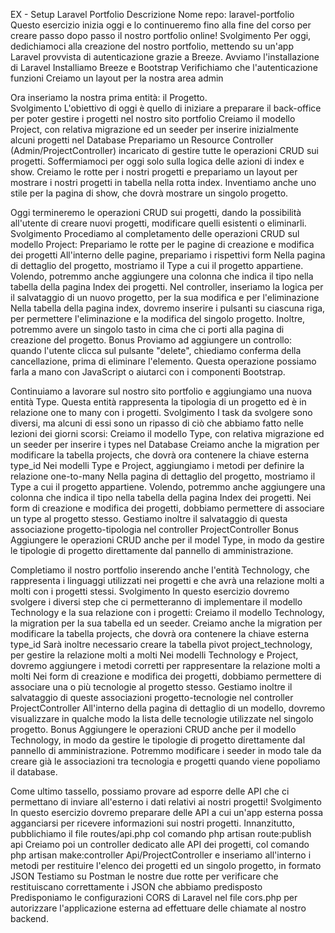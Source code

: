EX - Setup Laravel Portfolio
Descrizione
Nome repo: laravel-portfolio
Questo esercizio inizia oggi e lo continueremo fino alla fine del corso per creare passo dopo passo il nostro portfolio online!
Svolgimento
Per oggi, dedichiamoci alla creazione del nostro portfolio, mettendo su un'app Laravel provvista di autenticazione grazie a Breeze.
Avviamo l'installazione di Laravel
Installiamo Breeze e Bootstrap
Verifichiamo che l'autenticazione funzioni
Creiamo un layout per la nostra area admin


Ora inseriamo la nostra prima entità: il Progetto.  
Svolgimento
L'obiettivo di oggi è quello di iniziare a preparare il back-office per poter gestire i progetti nel nostro sito portfolio
Creiamo il modello Project, con relativa migrazione ed un seeder per inserire inizialmente alcuni progetti nel Database
Prepariamo un Resource Controller (Admin/ProjectController) incaricato di gestire tutte le operazioni CRUD sui progetti. 
Soffermiamoci per oggi solo sulla logica delle azioni di index e show. 
Creiamo le rotte per i nostri progetti e prepariamo un layout per mostrare i nostri progetti in tabella nella rotta index. Inventiamo anche uno stile per la pagina di show, che dovrà mostrare un singolo progetto. 


Oggi termineremo le operazioni CRUD sui progetti, dando la possibilità all'utente di creare nuovi progetti, modificare quelli esistenti o eliminarli.
Svolgimento
Procediamo al completamento delle operazioni CRUD sul modello Project:
Prepariamo le rotte per le pagine di creazione e modifica dei progetti
All'interno delle pagine, prepariamo i rispettivi form
Nella pagina di dettaglio del progetto, mostriamo il Type a cui il progetto appartiene. Volendo, potremmo anche aggiungere una colonna che indica il tipo nella tabella della pagina Index dei progetti.
Nel controller, inseriamo la logica per il salvataggio di un nuovo progetto, per la sua modifica e per l'eliminazione
Nella tabella della pagina index, dovremo inserire i pulsanti su ciascuna riga, per permettere l'eliminazione e la modifica del singolo progetto. Inoltre, potremmo avere un singolo tasto in cima che ci porti alla pagina di creazione del progetto.
Bonus
Proviamo ad aggiungere un controllo: quando l'utente clicca sul pulsante "delete", chiediamo conferma della cancellazione, prima di eliminare l'elemento. Questa operazione possiamo farla a mano con JavaScript o aiutarci con i componenti Bootstrap.


Continuiamo a lavorare sul nostro sito portfolio e aggiungiamo una nuova entità Type. Questa entità rappresenta la tipologia di un progetto ed è in relazione one to many con i progetti.
Svolgimento
I task da svolgere sono diversi, ma alcuni di essi sono un ripasso di ciò che abbiamo fatto nelle lezioni dei giorni scorsi: 
Creiamo il modello Type, con relativa migrazione ed un seeder per inserire i types nel Database
Creiamo anche la migration per modificare la tabella projects, che dovrà ora contenere la chiave esterna type_id
Nei modelli Type e Project, aggiungiamo i metodi per definire la relazione one-to-many
Nella pagina di dettaglio del progetto, mostriamo il Type a cui il progetto appartiene. Volendo, potremmo anche aggiungere una colonna che indica il tipo nella tabella della pagina Index dei progetti.
Nei form di creazione e modifica dei progetti, dobbiamo permettere di associare un type al progetto stesso. Gestiamo inoltre il salvataggio di questa associazione progetto-tipologia nel controller ProjectController
Bonus
Aggiungere le operazioni CRUD anche per il model Type, in modo da gestire le tipologie di progetto direttamente dal pannello di amministrazione.

Completiamo il nostro portfolio inserendo anche l'entità Technology, che rappresenta i linguaggi utilizzati nei progetti e che avrà una relazione molti a molti con i progetti stessi.
Svolgimento
In questo esercizio dovremo svolgere i diversi step che ci permetteranno di implementare il modello Technology e la sua relazione con i progetti:
Creiamo il modello Technology, la migration per la sua tabella ed un seeder.
Creiamo anche la migration per modificare la tabella projects, che dovrà ora contenere la chiave esterna type_id
Sarà inoltre necessario creare la tabella pivot project_technology, per gestire la relazione molti a molti
Nei modelli Technology e Project, dovremo aggiungere i metodi corretti per rappresentare la relazione molti a molti
Nei form di creazione e modifica dei progetti, dobbiamo permettere di associare una o più tecnologie al progetto stesso. Gestiamo inoltre il salvataggio di queste associazioni progetto-tecnologie nel controller ProjectController
All'interno della pagina di dettaglio di un modello, dovremo visualizzare in qualche modo la lista delle tecnologie utilizzate nel singolo progetto.
Bonus
Aggiungere le operazioni CRUD anche per il modello Technology, in modo da gestire le tipologie di progetto direttamente dal pannello di amministrazione.
Potremmo modificare i seeder in modo tale da creare già le associazioni tra tecnologia e progetti quando viene popoliamo il database.


Come ultimo tassello, possiamo provare ad esporre delle API che ci permettano di inviare all'esterno i dati relativi ai nostri progetti!
Svolgimento
In questo esercizio dovremo preparare delle API a cui un'app esterna possa agganciarsi per ricevere informazioni sui nostri progetti.
Innanzitutto, pubblichiamo il file routes/api.php col comando php artisan route:publish api
Creiamo poi un controller dedicato alle API dei progetti, col comando php artisan make:controller Api/ProjectController e inseriamo all'interno i metodi per restituire l'elenco dei progetti ed un singolo progetto, in formato JSON
Testiamo su Postman le nostre due rotte per verificare che restituiscano correttamente i JSON che abbiamo predisposto
Predisponiamo le configurazioni CORS di Laravel nel file cors.php per autorizzare l'applicazione esterna ad effettuare delle chiamate al nostro backend.